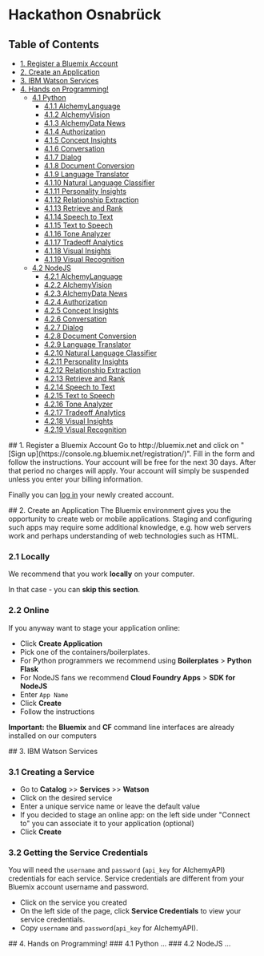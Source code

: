 # Hackathon Osnabrück

## Table of Contents
  * [1. Register a Bluemix Account](#bluemixlogin)
  * [2. Create an Application](#createapp)
  * [3. IBM Watson Services](#services)
  * [4. Hands on Programming!](#programming)
    * [4.1 Python](#python)
      * [4.1.1 AlchemyLanguage](#alchemylanguage)
      * [4.1.2 AlchemyVision](#alchemyvision)
      * [4.1.3 AlchemyData News](#alchemydata-news)
      * [4.1.4 Authorization](#authorization)
      * [4.1.5 Concept Insights](#concept-insights)
      * [4.1.6 Conversation](#conversation)
      * [4.1.7 Dialog](#dialog)
      * [4.1.8 Document Conversion](#document-conversion)
      * [4.1.9 Language Translator](#language-translator)
      * [4.1.10 Natural Language Classifier](#natural-language-classifier)
      * [4.1.11 Personality Insights](#personality-insights)
      * [4.1.12 Relationship Extraction](#relationship-extraction)
      * [4.1.13 Retrieve and Rank](#retrieve-and-rank)
      * [4.1.14 Speech to Text](#speech-to-text)
      * [4.1.15 Text to Speech](#text-to-speech)
      * [4.1.16 Tone Analyzer](#tone-analyzer)
      * [4.1.17 Tradeoff Analytics](#tradeoff-analytics)
      * [4.1.18 Visual Insights](#visual-insights)
      * [4.1.19 Visual Recognition](#visual-recognition)
    * [4.2 NodeJS](#nodejs)
      * [4.2.1 AlchemyLanguage](#alchemylanguage2)
      * [4.2.2 AlchemyVision](#alchemyvision2)
      * [4.2.3 AlchemyData News](#alchemydata-news2)
      * [4.2.4 Authorization](#authorization2)
      * [4.2.5 Concept Insights](#concept-insights2)
      * [4.2.6 Conversation](#conversation2)
      * [4.2.7 Dialog](#dialog2)
      * [4.2.8 Document Conversion](#document-conversion2)
      * [4.2.9 Language Translator](#language-translator2)
      * [4.2.10 Natural Language Classifier](#natural-language-classifier2)
      * [4.2.11 Personality Insights](#personality-insights2)
      * [4.2.12 Relationship Extraction](#relationship-extraction2)
      * [4.2.13 Retrieve and Rank](#retrieve-and-rank2)
      * [4.2.14 Speech to Text](#speech-to-text2)
      * [4.2.15 Text to Speech](#text-to-speech2)
      * [4.2.16 Tone Analyzer](#tone-analyzer2)
      * [4.2.17 Tradeoff Analytics](#tradeoff-analytics2)
      * [4.2.18 Visual Insights](#visual-insights2)
      * [4.2.19 Visual Recognition](#visual-recognition2)


<a name="bluemixlogin" />
## 1. Register a Bluemix Account
Go to http://bluemix.net and click on "[Sign up](https://console.ng.bluemix.net/registration/)". Fill in the form and follow the instructions. Your account will be free for the next 30 days. After that period no charges will apply. Your account will simply be suspended unless you enter your billing information.

Finally you can [log in](https://idaas.iam.ibm.com/) your newly created account.


<a name="createapp" />
## 2. Create an Application
The Bluemix environment gives you the opportunity to create web or mobile applications. Staging and configuring such apps may require some additional knowledge, e.g. how web servers work and perhaps understanding of web technologies such as HTML.

### 2.1 Locally
We recommend that you work **locally** on your computer.

In that case - you can **skip this section**.

### 2.2 Online
If you anyway want to stage your application online:
  - Click **Create Application**
  - Pick one of the containers/boilerplates.
   - For Python programmers we recommend using **Boilerplates** > **Python Flask**
   - For NodeJS fans we recommend **Cloud Foundry Apps** > **SDK for NodeJS**
  - Enter `App Name`
  - Click **Create**
  - Follow the instructions

**Important:** the **Bluemix** and **CF** command line interfaces are already installed on our computers


<a name="services" />
## 3. IBM Watson Services

### 3.1 Creating a Service
- Go to **Catalog** >> **Services** >> **Watson**
- Click on the desired service
- Enter a unique service name or leave the default value
- If you decided to stage an online app: on the left side under "Connect to" you can associate it to your application (optional)
- Click **Create**

### 3.2 Getting the Service Credentials
You will need the `username` and `password` (`api_key` for AlchemyAPI) credentials for each service. Service credentials are different from your Bluemix account username and password.

- Click on the service you created
- On the left side of the page, click **Service Credentials** to view your service credentials.
- Copy `username` and `password`(`api_key` for AlchemyAPI).

<a name="programming" />
## 4. Hands on Programming!

<a name="python" />
### 4.1 Python
...

<a name="nodejs" />
### 4.2 NodeJS
...
